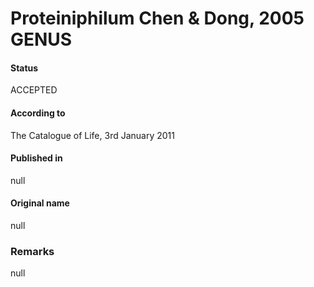 # Proteiniphilum Chen & Dong, 2005 GENUS

#### Status
ACCEPTED

#### According to
The Catalogue of Life, 3rd January 2011

#### Published in
null

#### Original name
null

### Remarks
null